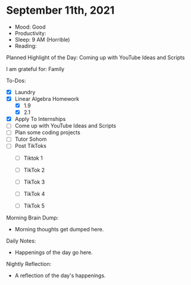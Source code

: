 # September 11th, 2021

- Mood: Good
- Productivity: 
- Sleep: 9 AM (Horrible)
- Reading: 

Planned Highlight of the Day: Coming up with YouTube Ideas and Scripts

I am grateful for: Family

To-Dos:
- [x] Laundry
- [x] Linear Algebra Homework
	- [x] 1.9 
	- [x] 2.1
- [x] Apply To Internships
- [ ] Come up with YouTube Ideas and Scripts
- [ ] Plan some coding projects
- [ ] Tutor Sohom
- [ ] Post TikToks
	- [ ] Tiktok 1
	- [ ] TikTok 2
	- [ ] TikTok 3
	- [ ] TikTok 4
	- [ ] TikTok 5


Morning Brain Dump:
- Morning thoughts get dumped here.

Daily Notes:
- Happenings of the day go here.


Nightly Reflection: 
- A reflection of the day's happenings.





